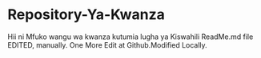 # Repository-Ya-Kwanza
Hii ni Mfuko wangu wa kwanza kutumia lugha ya Kiswahili
ReadMe.md file EDITED, manually. One More Edit at Github.Modified Locally.
